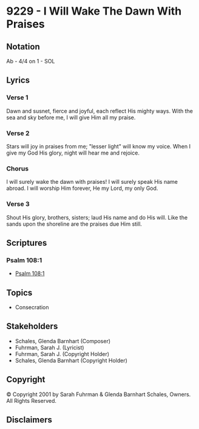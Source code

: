 # 9229 - I Will Wake The Dawn With Praises

## Notation

Ab - 4/4 on 1 - SOL

## Lyrics

### Verse 1

Dawn and susnet, fierce and joyful, each reflect His mighty ways. With the sea and sky before me, I will give Him all my praise.

### Verse 2

Stars will joy in praises from me; "lesser light" will know my voice. When I give my God His glory, night will hear me and rejoice. 

### Chorus

I will surely wake the dawn with praises! I will surely speak His name abroad. I will worship Him forever, He my Lord, my only God.

### Verse 3

Shout His glory, brothers, sisters; laud His name and do His will. Like the sands upon the shoreline are the praises due Him still.


## Scriptures

### Psalm 108:1

- [Psalm 108:1](https://www.biblegateway.com/passage/?search=Psalm%20108%3A1)


## Topics

- Consecration

## Stakeholders

- Schales, Glenda Barnhart (Composer)
- Fuhrman, Sarah J. (Lyricist)
- Fuhrman, Sarah J. (Copyright Holder)
- Schales, Glenda Barnhart (Copyright Holder)

## Copyright

© Copyright 2001 by Sarah Fuhrman & Glenda Barnhart Schales, Owners. All Rights Reserved.


## Disclaimers


